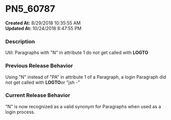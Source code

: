 # PN5_60787

**Created At:** 8/29/2018 10:35:55 AM  
**Updated At:** 10/24/2018 8:47:55 PM  


### Description

Util: Paragraphs with "N" in attribute 1 do not get called with **LOGTO**



### Previous Release Behavior

Using "N" instead of "PA" in attribute 1 of a Paragraph, a login Paragraph did not get called with **LOGTO**or "jsh -"



### Current Release Behavior

"N" is now recognized as a valid synonym for Paragraphs when used as a login process.
